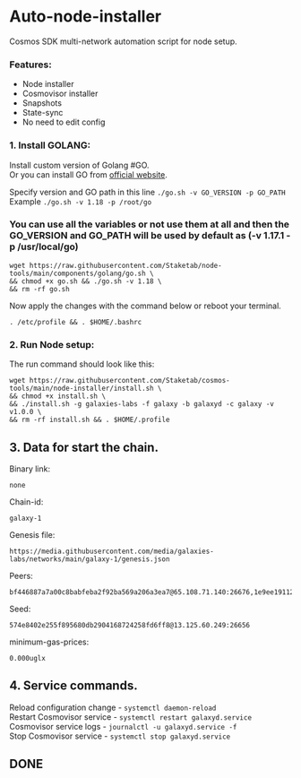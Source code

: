 # Auto-node-installer
Cosmos SDK multi-network automation script for node setup.  
### Features:  
- Node installer
- Cosmovisor installer
- Snapshots
- State-sync
- No need to edit config

### 1. Install GOLANG:
Install custom version of Golang #GO.  
Or you can install GO from [official website](https://golang.org/doc/install).  

Specify version and GO path in this line `./go.sh -v GO_VERSION -p GO_PATH`  
Example `./go.sh -v 1.18 -p /root/go`  

### You can use all the variables or not use them at all and then the GO_VERSION and GO_PATH will be used by default as (-v 1.17.1 -p /usr/local/go)  

```
wget https://raw.githubusercontent.com/Staketab/node-tools/main/components/golang/go.sh \
&& chmod +x go.sh && ./go.sh -v 1.18 \
&& rm -rf go.sh
```
Now apply the changes with the command below or reboot your terminal.  
```
. /etc/profile && . $HOME/.bashrc
```

### 2. Run Node setup:
The run command should look like this:
```
wget https://raw.githubusercontent.com/Staketab/cosmos-tools/main/node-installer/install.sh \
&& chmod +x install.sh \
&& ./install.sh -g galaxies-labs -f galaxy -b galaxyd -c galaxy -v v1.0.0 \
&& rm -rf install.sh && . $HOME/.profile
```

## 3. Data for start the chain. 
Binary link:
```
none
```
Chain-id:
```
galaxy-1
```  
Genesis file:
```
https://media.githubusercontent.com/media/galaxies-labs/networks/main/galaxy-1/genesis.json
```
Peers:
```
bf446887a7a00c8babfeba2f92ba569a206a3ea7@65.108.71.140:26676,1e9ee1911298a15128c8485ea47b18be08939e01@136.244.29.116:38656,a4bd8fed416aa29d9cc061e2b9dffa7f4b679c91@65.21.131.144:30656,801f4e17769bd2ee02b27720d901a42cb8d052ea@65.108.192.3:24656,cd8fd9e1677c701015b8909116f88974028cd0b4@203.135.141.28:26656,51b3263a333de94198fe4c4d819b48fbd107f93a@5.9.13.234:26356,e21bf32eaedee13d8dc240baacf23fee97a8edac@141.94.141.144:43656,8b447bd4fa1e56d8252538a6e23573e5e78924fa@161.97.155.94:26656
```
Seed:
```
574e8402e255f895680db2904168724258fd6ff8@13.125.60.249:26656
```
minimum-gas-prices:
```
0.000uglx
```

## 4. Service commands.
Reload configuration change - `systemctl daemon-reload`  
Restart Cosmovisor service - `systemctl restart galaxyd.service`  
Cosmovisor service logs - `journalctl -u galaxyd.service -f`  
Stop Cosmovisor service - `systemctl stop galaxyd.service`  

## DONE
